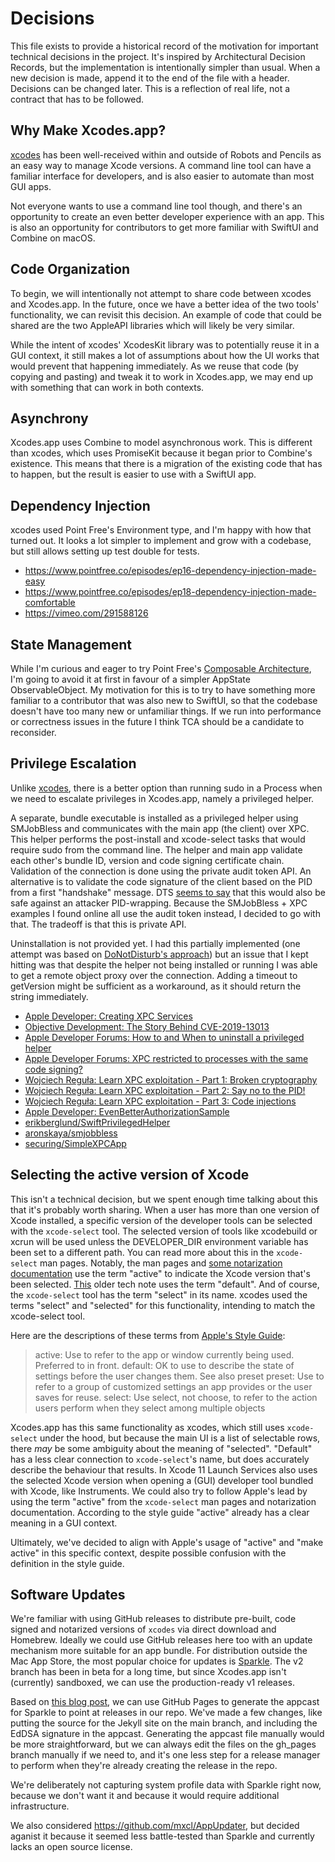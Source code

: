 # Decisions

This file exists to provide a historical record of the motivation for important technical decisions in the project. It's inspired by Architectural Decision Records, but the implementation is intentionally simpler than usual. When a new decision is made, append it to the end of the file with a header. Decisions can be changed later. This is a reflection of real life, not a contract that has to be followed.

## Why Make Xcodes.app?

[xcodes](https://github.com/RobotsAndPencils/xcodes) has been well-received within and outside of Robots and Pencils as an easy way to manage Xcode versions. A command line tool can have a familiar interface for developers, and is also easier to automate than most GUI apps.

Not everyone wants to use a command line tool though, and there's an opportunity to create an even better developer experience with an app. This is also an opportunity for contributors to get more familiar with SwiftUI and Combine on macOS. 

## Code Organization

To begin, we will intentionally not attempt to share code between xcodes and Xcodes.app. In the future, once we have a better idea of the two tools' functionality, we can revisit this decision. An example of code that could be shared are the two AppleAPI libraries which will likely be very similar.

While the intent of xcodes' XcodesKit library was to potentially reuse it in a GUI context, it still makes a lot of assumptions about how the UI works that would prevent that happening immediately. As we reuse that code (by copying and pasting) and tweak it to work in Xcodes.app, we may end up with something that can work in both contexts. 

## Asynchrony

Xcodes.app uses Combine to model asynchronous work. This is different than xcodes, which uses PromiseKit because it began prior to Combine's existence. This means that there is a migration of the existing code that has to happen, but the result is easier to use with a SwiftUI app.

## Dependency Injection

xcodes used Point Free's Environment type, and I'm happy with how that turned out. It looks a lot simpler to implement and grow with a codebase, but still allows setting up test double for tests.

- https://www.pointfree.co/episodes/ep16-dependency-injection-made-easy
- https://www.pointfree.co/episodes/ep18-dependency-injection-made-comfortable
- https://vimeo.com/291588126

## State Management

While I'm curious and eager to try Point Free's [Composable Architecture](https://github.com/pointfreeco/swift-composable-architecture), I'm going to avoid it at first in favour of a simpler AppState ObservableObject. My motivation for this is to try to have something more familiar to a contributor that was also new to SwiftUI, so that the codebase doesn't have too many new or unfamiliar things. If we run into performance or correctness issues in the future I think TCA should be a candidate to reconsider.

## Privilege Escalation

Unlike [xcodes](https://github.com/RobotsAndPencils/xcodes/blob/master/DECISIONS.md#privilege-escalation), there is a better option than running sudo in a Process when we need to escalate privileges in Xcodes.app, namely a privileged helper.

A separate, bundle executable is installed as a privileged helper using SMJobBless and communicates with the main app (the client) over XPC. This helper performs the post-install and xcode-select tasks that would require sudo from the command line. The helper and main app validate each other's bundle ID, version and code signing certificate chain. Validation of the connection is done using the private audit token API. An alternative is to validate the code signature of the client based on the PID from a first "handshake" message. DTS [seems to say](https://developer.apple.com/forums/thread/72881#420409022) that this would also be safe against an attacker PID-wrapping. Because the SMJobBless + XPC examples I found online all use the audit token instead, I decided to go with that. The tradeoff is that this is private API.

Uninstallation is not provided yet. I had this partially implemented (one attempt was based on [DoNotDisturb's approach](https://github.com/objective-see/DoNotDisturb/blob/237b19800fa356f830d1c02715a9a75be08b8924/configure/Helper/HelperInterface.m#L123)) but an issue that I kept hitting was that despite the helper not being installed or running I was able to get a remote object proxy over the connection. Adding a timeout to getVersion might be sufficient as a workaround, as it should return the string immediately.

- [Apple Developer: Creating XPC Services](https://developer.apple.com/library/archive/documentation/MacOSX/Conceptual/BPSystemStartup/Chapters/CreatingXPCServices.html)
- [Objective Development: The Story Behind CVE-2019-13013](https://blog.obdev.at/what-we-have-learned-from-a-vulnerability/)
- [Apple Developer Forums: How to and When to uninstall a privileged helper](https://developer.apple.com/forums/thread/66821)
- [Apple Developer Forums: XPC restricted to processes with the same code signing?](https://developer.apple.com/forums/thread/72881#419817)
- [Wojciech Reguła: Learn XPC exploitation - Part 1: Broken cryptography](https://wojciechregula.blog/post/learn-xpc-exploitation-part-1-broken-cryptography/)
- [Wojciech Reguła: Learn XPC exploitation - Part 2: Say no to the PID!](https://wojciechregula.blog/post/learn-xpc-exploitation-part-2-say-no-to-the-pid/)
- [Wojciech Reguła: Learn XPC exploitation - Part 3: Code injections](https://wojciechregula.blog/post/learn-xpc-exploitation-part-3-code-injections/)
- [Apple Developer: EvenBetterAuthorizationSample](https://developer.apple.com/library/archive/samplecode/EvenBetterAuthorizationSample/Introduction/Intro.html)
- [erikberglund/SwiftPrivilegedHelper](https://github.com/erikberglund/SwiftPrivilegedHelper)
- [aronskaya/smjobbless](https://github.com/aronskaya/smjobbless)
- [securing/SimpleXPCApp](https://github.com/securing/SimpleXPCApp)

## Selecting the active version of Xcode

This isn't a technical decision, but we spent enough time talking about this that it's probably worth sharing. When a user has more than one version of Xcode installed, a specific version of the developer tools can be selected with the `xcode-select` tool. The selected version of tools like xcodebuild or xcrun will be used unless the DEVELOPER_DIR environment variable has been set to a different path. You can read more about this in the `xcode-select` man pages. Notably, the man pages and [some notarization documentation](https://developer.apple.com/documentation/xcode/notarizing_macos_software_before_distribution) use the term "active" to indicate the Xcode version that's been selected. [This](https://developer.apple.com/library/archive/technotes/tn2339/_index.html#//apple_ref/doc/uid/DTS40014588-CH1-HOW_DO_I_SELECT_THE_DEFAULT_VERSION_OF_XCODE_TO_USE_FOR_MY_COMMAND_LINE_TOOLS_) older tech note uses the term "default". And of course, the `xcode-select` tool has the term "select" in its name. xcodes used the terms "select" and "selected" for this functionality, intending to match the xcode-select tool.

Here are the descriptions of these terms from [Apple's Style Guide](https://books.apple.com/ca/book/apple-style-guide/id1161855204):

> active: Use to refer to the app or window currently being used. Preferred to in front.
> default: OK to use to describe the state of settings before the user changes them. See also preset
> preset: Use to refer to a group of customized settings an app provides or the user saves for reuse.
> select: Use select, not choose, to refer to the action users perform when they select among multiple objects

Xcodes.app has this same functionality as xcodes, which still uses `xcode-select` under the hood, but because the main UI is a list of selectable rows, there _may_ be some ambiguity about the meaning of "selected". "Default" has a less clear connection to `xcode-select`'s name, but does accurately describe the behaviour that results. In Xcode 11 Launch Services also uses the selected Xcode version when opening a (GUI) developer tool bundled with Xcode, like Instruments. We could also try to follow Apple's lead by using the term "active" from the `xcode-select` man pages and notarization documentation. According to the style guide "active" already has a clear meaning in a GUI context.

Ultimately, we've decided to align with Apple's usage of "active" and "make active" in this specific context, despite possible confusion with the definition in the style guide. 

## Software Updates

We're familiar with using GitHub releases to distribute pre-built, code signed and notarized versions of `xcodes` via direct download and Homebrew. Ideally we could use GitHub releases here too with an update mechanism more suitable for an app bundle. For distribution outside the Mac App Store, the most popular choice for updates is [Sparkle](https://sparkle-project.org). The v2 branch has been in beta for a long time, but since Xcodes.app isn't (currently) sandboxed, we can use the production-ready v1 releases.

Based on [this blog post](https://yiqiu.me/2015/11/19/sparkle-update-on-github/), we can use GitHub Pages to generate the appcast for Sparkle to point at releases in our repo. We've made a few changes, like putting the source for the Jekyll site on the main branch, and including the EdDSA signature in the appcast. Generating the appcast file manually would be more straightforward, but we can always edit the files on the gh_pages branch manually if we need to, and it's one less step for a release manager to perform when they're already creating the release in the repo.

We're deliberately not capturing system profile data with Sparkle right now, because we don't want it and because it would require additional infrastructure.

We also considered https://github.com/mxcl/AppUpdater, but decided aganist it because it seemed less battle-tested than Sparkle and currently lacks an open source license.
